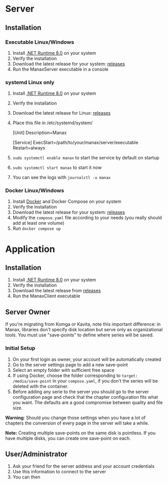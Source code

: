 # Server

## Installation

### Executable Linux/Windows

1. Install [.NET Runtime 8.0](https://dotnet.microsoft.com/en-us/download/dotnet/8.0) on your system
2. Verify the installation
3. Download the latest release for your system: [releases](https://github.com/stany24/Manax/releases)
4. Run the ManaxServer executable in a console

### systemd Linux only

1. Install [.NET Runtime 8.0](https://dotnet.microsoft.com/en-us/download/dotnet/8.0) on your system
2. Verify the installation
3. Download the latest release for Linux: [releases](https://github.com/stany24/Manax/releases)
4. Place this file in /etc/systemd/system/

   [Unit]
   Description=Manax

   [Service]
   ExecStart=/path/to/your/manax/server/executable
   Restart=always

5. `sudo systemctl enable manax` to start the service by default on startup
6. `sudo systemctl start manax` to start it now
7. You can see the logs with `journalctl -u manax`

### Docker Linux/Windows

1. Install [Docker](https://docs.docker.com/engine/install/) and Docker Compose on your system
2. Verify the installation
3. Download the latest release for your system: [releases](https://github.com/stany24/Manax/releases)
4. Modify the `compose.yaml` file according to your needs (you really should add at least one volume)
5. Run `docker compose up`

# Application

## Installation

1. Install [.NET Runtime 8.0](https://dotnet.microsoft.com/en-us/download/dotnet/8.0) on your system
2. Verify the installation
3. Download the latest release from [releases](https://github.com/stany24/Manax/releases)
4. Run the ManaxClient executable

## Server Owner

If you're migrating from Komga or Kavita, note this important difference: in Manax, libraries don't specify disk
location but serve only as organizational tools. You must use "save-points" to define where series will be saved.

### Initial Setup

1. On your first login as owner, your account will be automatically created
2. Go to the server settings page to add a new save-point
3. Select an empty folder with sufficient free space
4. If using Docker, choose the folder corresponding to `target: /media/save-point` in your `compose.yaml`, if you don't
   the series will be deleted with the container.
5. Before adding any serie to the server you should go to the server configuration page and check that the chapter
   configuration fits what you want. The defaults are a good compromise between quality and file size.

**Warning**: Should you change those settings when you have a lot of chapters the conversion of every page in the server
will take a while.

**Note:** Creating multiple save-points on the same disk is pointless. If you have multiple disks, you can create one
save-point on each.

## User/Administrator

1. Ask your friend for the server address and your account credentials
2. Use this information to connect to the server
3. You can then 